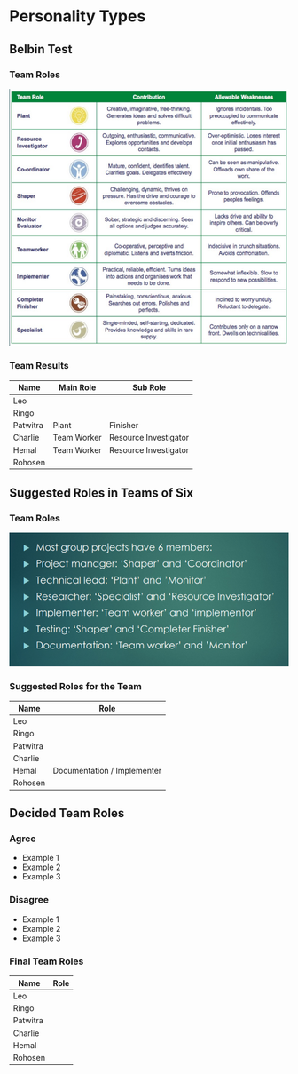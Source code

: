 # Personality Types

## Belbin Test 

### Team Roles

![](Belbin%20Test.png)

### Team Results

| Name     | Main Role   | Sub Role              | 
|----------|-------------|-----------------------|
|Leo       |             |                       |
|Ringo     |             |                       |
|Patwitra  | Plant       | Finisher              |
|Charlie   | Team Worker | Resource Investigator |
|Hemal     | Team Worker | Resource Investigator |
|Rohosen   |             |                       |

## Suggested Roles in Teams of Six

### Team Roles

![](./Team%20Roles.png)

### Suggested Roles for the Team

| Name     | Role                        |  
|----------|-----------------------------|
|Leo       |                             |                       
|Ringo     |                             |                       
|Patwitra  |                             |                       
|Charlie   |                             |                       
|Hemal     | Documentation / Implementer |
|Rohosen   |                             |

## Decided Team Roles

### Agree
- Example 1
- Example 2
- Example 3

### Disagree
- Example 1
- Example 2
- Example 3

### Final Team Roles

| Name     | Role |  
|----------|------|
|Leo       |      |                       
|Ringo     |      |                       
|Patwitra  |      |                       
|Charlie   |      |                       
|Hemal     |      |
|Rohosen   |      |
